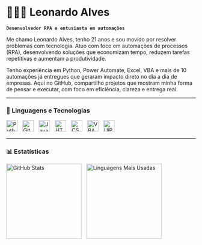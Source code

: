 # 👨🏻‍💻 Leonardo Alves

**`Desenvolvedor RPA e entusiasta em automações`**

Me chamo Leonardo Alves, tenho 21 anos e sou movido por resolver problemas com tecnologia. Atuo com foco em automações de processos (RPA), desenvolvendo soluções que economizam tempo, reduzem tarefas repetitivas e aumentam a produtividade.

Tenho experiência em Python, Power Automate, Excel, VBA e mais de 10 automações já entregues que geraram impacto direto no dia a dia de empresas. Aqui no GitHub, compartilho projetos que mostram minha forma de pensar e executar, com foco em eficiência, clareza e entrega real.

---

### 🤖 Linguagens e Tecnologias

<img 
    align="left" 
    alt="Python" 
    title="Python"
    width="30px" 
    style="padding-right: 10px;" 
    src="https://cdn.jsdelivr.net/gh/devicons/devicon@latest/icons/python/python-original.svg" 
/>
<img 
    align="left" 
    alt="Git" 
    title="Git"
    width="30px" 
    style="padding-right: 10px;" 
    src="https://cdn.jsdelivr.net/gh/devicons/devicon@latest/icons/git/git-original.svg" 
/>
<img 
    align="left" 
    alt="JavaScript" 
    title="JavaScript"
    width="30px" 
    style="padding-right: 10px;" 
    src="https://cdn.jsdelivr.net/gh/devicons/devicon@latest/icons/javascript/javascript-original.svg" 
/>
<img 
    align="left" 
    alt="HTML" 
    title="HTML"
    width="30px" 
    style="padding-right: 10px;" 
    src="https://cdn.jsdelivr.net/gh/devicons/devicon@latest/icons/html5/html5-original.svg" 
/>
<img 
    align="left" 
    alt="CSS" 
    title="CSS"
    width="30px" 
    style="padding-right: 10px;" 
    src="https://cdn.jsdelivr.net/gh/devicons/devicon@latest/icons/css3/css3-original.svg" 
/>
<img 
    align="left" 
    alt="VBA" 
    title="VBA"
    width="30px" 
    style="padding-right: 10px;" 
    src="https://img.icons8.com/color/48/microsoft-excel-2019--v1.png"
/>

<img 
    align="left" 
    alt="UiPath" 
    title="UiPath"
    width="30px" 
    style="padding-right: 10px;" 
    src="https://img.icons8.com/color/48/uipath.png" 
/>

<br/>
<br/>

---

### 📊 Estatísticas

<p>
  <img 
    align="left" 
    alt="GitHub Stats" 
    height="200" 
    style="padding-right: 10px;" 
    src="https://github-readme-stats.vercel.app/api?username=leonardoalvesdev&show_icons=true&theme=tokyonight&include_all_commits=true&locale=pt-br" 
  />

  <img 
    align="left" 
    alt="Linguagens Mais Usadas" 
    height="200" 
    src="https://github-readme-stats.vercel.app/api/top-langs/?username=leonardoalvesdev&theme=tokyonight&layout=compact&custom_title=Tecnologias&langs_count=8" 
  />
</p>
